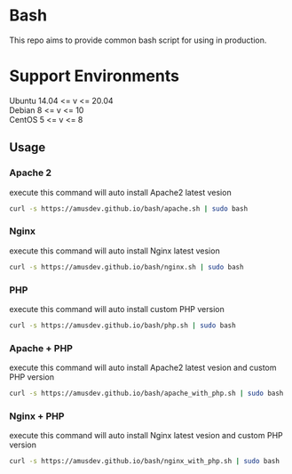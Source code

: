 # Bash
This repo aims to provide common bash script for using in production.  

# Support Environments
Ubuntu 14.04 <= v <= 20.04  
Debian 8 <= v <= 10  
CentOS 5 <= v <= 8

## Usage
### Apache 2
execute this command will auto install Apache2 latest vesion
```bash
curl -s https://amusdev.github.io/bash/apache.sh | sudo bash
```
### Nginx
execute this command will auto install Nginx latest vesion
```bash
curl -s https://amusdev.github.io/bash/nginx.sh | sudo bash
```
### PHP
execute this command will auto install custom PHP version
```bash
curl -s https://amusdev.github.io/bash/php.sh | sudo bash
```
### Apache + PHP
execute this command will auto install Apache2 latest vesion and custom PHP version
```bash
curl -s https://amusdev.github.io/bash/apache_with_php.sh | sudo bash
```
### Nginx + PHP
execute this command will auto install Nginx latest vesion and custom PHP version
```bash
curl -s https://amusdev.github.io/bash/nginx_with_php.sh | sudo bash
```
